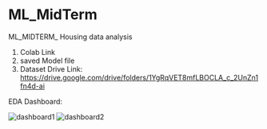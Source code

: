 # ML_MidTerm
ML_MIDTERM_ Housing data analysis


1. Colab Link
2. saved Model file
3. Dataset Drive Link:  https://drive.google.com/drive/folders/1YgRqVET8mfLBOCLA_c_2UnZn1fn4d-ai

EDA Dashboard:

![dashboard1](https://user-images.githubusercontent.com/77387431/159429388-62d564bd-356c-459f-a07a-da4c6c48bbc2.jpeg)
![dashboard2](https://user-images.githubusercontent.com/77387431/159429400-b663ded2-cb8f-4d74-ac36-a24254827c24.jpeg)
